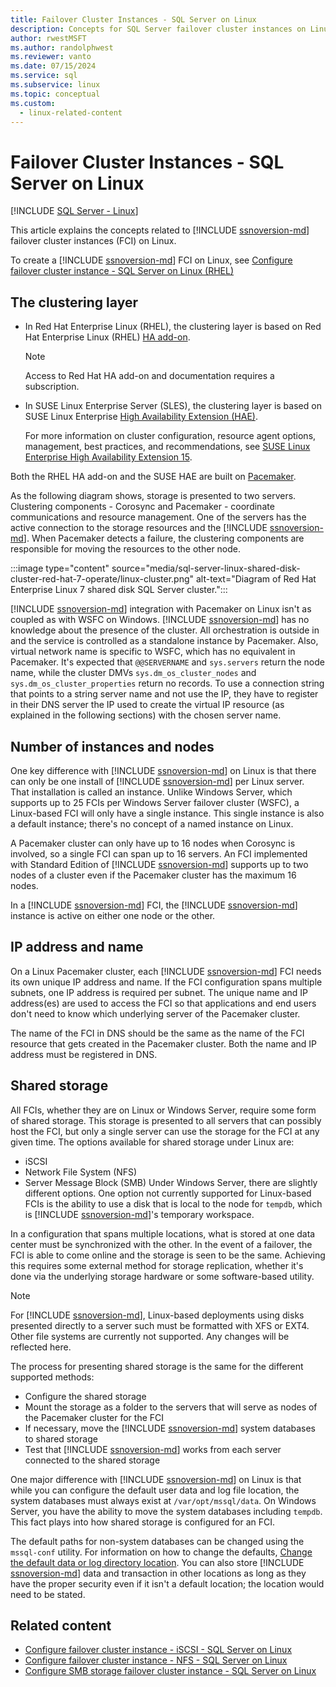 ```yaml
---
title: Failover Cluster Instances - SQL Server on Linux
description: Concepts for SQL Server failover cluster instances on Linux include the clustering layer, number of instances, IP address and name, and shared storage.
author: rwestMSFT
ms.author: randolphwest
ms.reviewer: vanto
ms.date: 07/15/2024
ms.service: sql
ms.subservice: linux
ms.topic: conceptual
ms.custom:
  - linux-related-content
---
```

# Failover Cluster Instances - SQL Server on Linux

[!INCLUDE [SQL Server - Linux](../includes/applies-to-version/sql-linux.md)]

This article explains the concepts related to [!INCLUDE [ssnoversion-md](../includes/ssnoversion-md.md)] failover cluster instances (FCI) on Linux.

To create a [!INCLUDE [ssnoversion-md](../includes/ssnoversion-md.md)] FCI on Linux, see [Configure failover cluster instance - SQL Server on Linux (RHEL)](sql-server-linux-shared-disk-cluster-configure.md)

## The clustering layer

- In Red Hat Enterprise Linux (RHEL), the clustering layer is based on Red Hat Enterprise Linux (RHEL) [HA add-on](https://docs.redhat.com/documentation/red_hat_enterprise_linux/7/pdf/high_availability_add-on_overview/red_hat_enterprise_linux-7-high_availability_add-on_overview-en-us.pdf).

  > [!NOTE]  
  > Access to Red Hat HA add-on and documentation requires a subscription.

- In SUSE Linux Enterprise Server (SLES), the clustering layer is based on SUSE Linux Enterprise [High Availability Extension (HAE)](https://www.suse.com/products/highavailability).

  For more information on cluster configuration, resource agent options, management, best practices, and recommendations, see [SUSE Linux Enterprise High Availability Extension 15](https://documentation.suse.com/sle-ha/15-SP3/).

Both the RHEL HA add-on and the SUSE HAE are built on [Pacemaker](https://clusterlabs.org/).

As the following diagram shows, storage is presented to two servers. Clustering components - Corosync and Pacemaker - coordinate communications and resource management. One of the servers has the active connection to the storage resources and the [!INCLUDE [ssnoversion-md](../includes/ssnoversion-md.md)]. When Pacemaker detects a failure, the clustering components are responsible for moving the resources to the other node.

:::image type="content" source="media/sql-server-linux-shared-disk-cluster-red-hat-7-operate/linux-cluster.png" alt-text="Diagram of Red Hat Enterprise Linux 7 shared disk SQL Server cluster.":::

[!INCLUDE [ssnoversion-md](../includes/ssnoversion-md.md)] integration with Pacemaker on Linux isn't as coupled as with WSFC on Windows. [!INCLUDE [ssnoversion-md](../includes/ssnoversion-md.md)] has no knowledge about the presence of the cluster. All orchestration is outside in and the service is controlled as a standalone instance by Pacemaker. Also, virtual network name is specific to WSFC, which has no equivalent in Pacemaker. It's expected that `@@SERVERNAME` and `sys.servers` return the node name, while the cluster DMVs `sys.dm_os_cluster_nodes` and `sys.dm_os_cluster_properties` return no records. To use a connection string that points to a string server name and not use the IP, they have to register in their DNS server the IP used to create the virtual IP resource (as explained in the following sections) with the chosen server name.

## Number of instances and nodes

One key difference with [!INCLUDE [ssnoversion-md](../includes/ssnoversion-md.md)] on Linux is that there can only be one install of [!INCLUDE [ssnoversion-md](../includes/ssnoversion-md.md)] per Linux server. That installation is called an instance. Unlike Windows Server, which supports up to 25 FCIs per Windows Server failover cluster (WSFC), a Linux-based FCI will only have a single instance. This single instance is also a default instance; there's no concept of a named instance on Linux.

A Pacemaker cluster can only have up to 16 nodes when Corosync is involved, so a single FCI can span up to 16 servers. An FCI implemented with Standard Edition of [!INCLUDE [ssnoversion-md](../includes/ssnoversion-md.md)] supports up to two nodes of a cluster even if the Pacemaker cluster has the maximum 16 nodes.

In a [!INCLUDE [ssnoversion-md](../includes/ssnoversion-md.md)] FCI, the [!INCLUDE [ssnoversion-md](../includes/ssnoversion-md.md)] instance is active on either one node or the other.

## IP address and name

On a Linux Pacemaker cluster, each [!INCLUDE [ssnoversion-md](../includes/ssnoversion-md.md)] FCI needs its own unique IP address and name. If the FCI configuration spans multiple subnets, one IP address is required per subnet. The unique name and IP address(es) are used to access the FCI so that applications and end users don't need to know which underlying server of the Pacemaker cluster.

The name of the FCI in DNS should be the same as the name of the FCI resource that gets created in the Pacemaker cluster.
Both the name and IP address must be registered in DNS.

## Shared storage

All FCIs, whether they are on Linux or Windows Server, require some form of shared storage. This storage is presented to all servers that can possibly host the FCI, but only a single server can use the storage for the FCI at any given time. The options available for shared storage under Linux are:

- iSCSI
- Network File System (NFS)
- Server Message Block (SMB)
Under Windows Server, there are slightly different options. One option not currently supported for Linux-based FCIs is the ability to use a disk that is local to the node for `tempdb`, which is [!INCLUDE [ssnoversion-md](../includes/ssnoversion-md.md)]'s temporary workspace.

In a configuration that spans multiple locations, what is stored at one data center must be synchronized with the other. In the event of a failover, the FCI is able to come online and the storage is seen to be the same. Achieving this requires some external method for storage replication, whether it's done via the underlying storage hardware or some software-based utility.

> [!NOTE]  
> For [!INCLUDE [ssnoversion-md](../includes/ssnoversion-md.md)], Linux-based deployments using disks presented directly to a server such must be formatted with XFS or EXT4. Other file systems are currently not supported. Any changes will be reflected here.

The process for presenting shared storage is the same for the different supported methods:

- Configure the shared storage
- Mount the storage as a folder to the servers that will serve as nodes of the Pacemaker cluster for the FCI
- If necessary, move the [!INCLUDE [ssnoversion-md](../includes/ssnoversion-md.md)] system databases to shared storage
- Test that [!INCLUDE [ssnoversion-md](../includes/ssnoversion-md.md)] works from each server connected to the shared storage

One major difference with [!INCLUDE [ssnoversion-md](../includes/ssnoversion-md.md)] on Linux is that while you can configure the default user data and log file location, the system databases must always exist at `/var/opt/mssql/data`. On Windows Server, you have the ability to move the system databases including `tempdb`. This fact plays into how shared storage is configured for an FCI.

The default paths for non-system databases can be changed using the `mssql-conf` utility. For information on how to change the defaults, [Change the default data or log directory location](sql-server-linux-configure-mssql-conf.md#datadir). You can also store [!INCLUDE [ssnoversion-md](../includes/ssnoversion-md.md)] data and transaction in other locations as long as they have the proper security even if it isn't a default location; the location would need to be stated.

## Related content

- [Configure failover cluster instance - iSCSI - SQL Server on Linux](sql-server-linux-shared-disk-cluster-configure-iscsi.md)
- [Configure failover cluster instance - NFS - SQL Server on Linux](sql-server-linux-shared-disk-cluster-configure-nfs.md)
- [Configure SMB storage failover cluster instance - SQL Server on Linux](sql-server-linux-shared-disk-cluster-configure-smb.md)
